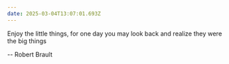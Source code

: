 ```yaml
---
date: 2025-03-04T13:07:01.693Z
---
```


Enjoy the little things, for one day you may look back and realize they were the big things

-- Robert Brault